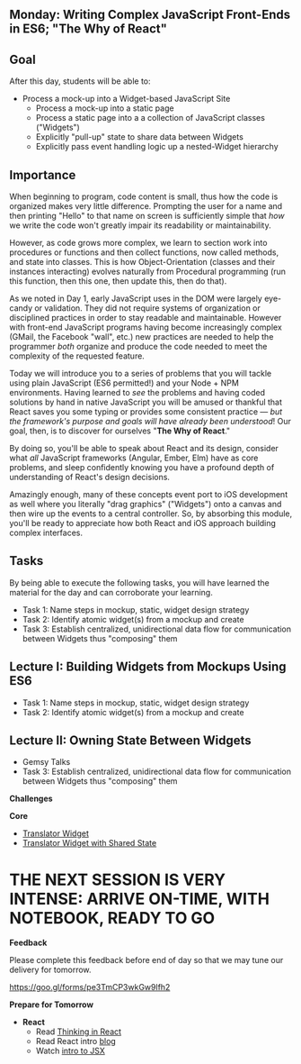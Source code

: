 ## Monday: Writing Complex JavaScript Front-Ends in ES6; "The Why of React"

## Goal

After this day, students will be able to:

* Process a mock-up into a Widget-based JavaScript Site
  * Process a mock-up into a static page
  * Process a static page into a a collection of JavaScript classes ("Widgets")
  * Explicitly "pull-up" state to share data between Widgets
  * Explicitly pass event handling logic up a nested-Widget hierarchy

## Importance

When beginning to program, code content is small, thus how the code is
organized makes very little difference. Prompting the user for a name and then
printing "Hello" to that name on screen is sufficiently simple that _how_ we
write the code won't greatly impair its readability or maintainability.

However, as code grows more complex, we learn to section work into procedures
or functions and then collect functions, now called methods, and state into
classes. This is how Object-Orientation (classes and their instances
interacting) evolves naturally from Procedural programming (run this function,
then this one, then update this, then do that).

As we noted in Day 1, early JavaScript uses in the DOM were largely eye-candy
or validation. They did not require systems of organization or disciplined
practices in order to stay readable and maintainable.  However with front-end
JavaScript programs having become increasingly complex (GMail, the Facebook
"wall", etc.) new practices are needed to help the programmer *both* organize
and produce the code needed to meet the complexity of the requested feature.

Today we will introduce you to a series of problems that you will tackle using
plain JavaScript (ES6 permitted!) and your Node + NPM environments. Having
learned to _see_ the problems and having coded solutions by hand in native
JavaScript you will be amused or thankful that React saves you some typing or
provides some consistent practice &mdash; _but the framework's purpose and
goals will have already been understood_! Our goal, then, is to discover for
ourselves "**The Why of React**."

By doing so, you'll be able to speak about React and its design, consider what
*all* JavaScript frameworks (Angular, Ember, Elm) have as core problems, and
sleep confidently knowing you have a profound depth of understanding of React's
design decisions.

Amazingly enough, many of these concepts event port to iOS development as well
where you literally "drag graphics" ("Widgets") onto a canvas and then wire up
the events to a central controller. So, by absorbing this module, you'll be
ready to appreciate how both React and iOS approach building complex
interfaces.

## Tasks

By being able to execute the following tasks, you will have learned the
material for the day and can corroborate your learning.

* Task 1: Name steps in mockup, static, widget design strategy
* Task 2: Identify atomic widget(s) from a mockup and create
* Task 3: Establish centralized, unidirectional data flow for communication between Widgets thus "composing" them

## Lecture I: Building Widgets from Mockups Using ES6

* Task 1: Name steps in mockup, static, widget design strategy
* Task 2: Identify atomic widget(s) from a mockup and create

## Lecture II: Owning State Between Widgets

* Gemsy Talks
* Task 3: Establish centralized, unidirectional data flow for communication between Widgets thus "composing" them

**Challenges**

**Core**

* [Translator Widget](../../../../number-translator-widget-challenge)
* [Translator Widget with Shared State ](../../../../number-translator-widget-shared-state-challenge)

# THE NEXT SESSION IS VERY INTENSE: ARRIVE ON-TIME, WITH NOTEBOOK, READY TO GO

**Feedback**

Please complete this feedback before end of day so that we may tune our
delivery for tomorrow.

https://goo.gl/forms/pe3TmCP3wkGw9lfh2


**Prepare for Tomorrow**

- **React**
	- Read [Thinking in React](https://facebook.github.io/react/docs/thinking-in-react.html)
	- Read React intro [blog](https://blog.risingstack.com/the-react-way-getting-started-tutorial/)
	- Watch [intro to JSX](https://frontendmasters.com/courses/react-intro/#v=mc66igcb45)
